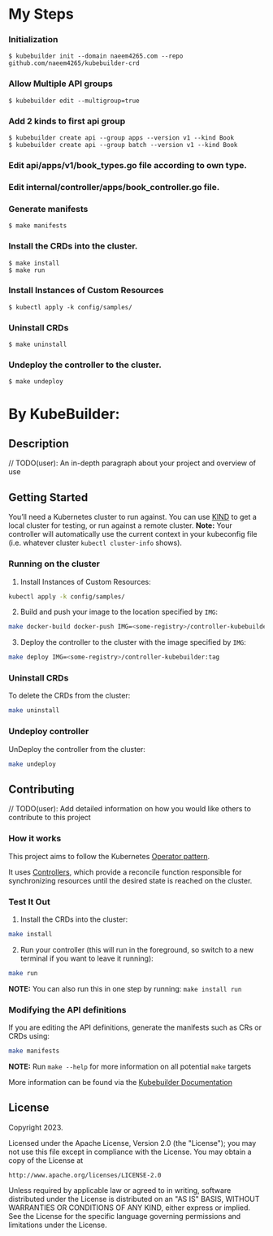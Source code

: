 # My Steps
### Initialization
    $ kubebuilder init --domain naeem4265.com --repo github.com/naeem4265/kubebuilder-crd
### Allow Multiple API groups
    $ kubebuilder edit --multigroup=true
### Add 2 kinds to first api group
    $ kubebuilder create api --group apps --version v1 --kind Book
    $ kubebuilder create api --group batch --version v1 --kind Book
### Edit api/apps/v1/book_types.go file according to own type.
### Edit internal/controller/apps/book_controller.go file.
### Generate manifests
    $ make manifests
### Install the CRDs into the cluster.
    $ make install
    $ make run
### Install Instances of Custom Resources
    $ kubectl apply -k config/samples/
### Uninstall CRDs
    $ make uninstall
### Undeploy the controller to the cluster.
    $ make undeploy







# By KubeBuilder:

## Description
// TODO(user): An in-depth paragraph about your project and overview of use

## Getting Started
You’ll need a Kubernetes cluster to run against. You can use [KIND](https://sigs.k8s.io/kind) to get a local cluster for testing, or run against a remote cluster.
**Note:** Your controller will automatically use the current context in your kubeconfig file (i.e. whatever cluster `kubectl cluster-info` shows).

### Running on the cluster
1. Install Instances of Custom Resources:

```sh
kubectl apply -k config/samples/
```

2. Build and push your image to the location specified by `IMG`:

```sh
make docker-build docker-push IMG=<some-registry>/controller-kubebuilder:tag
```

3. Deploy the controller to the cluster with the image specified by `IMG`:

```sh
make deploy IMG=<some-registry>/controller-kubebuilder:tag
```

### Uninstall CRDs
To delete the CRDs from the cluster:

```sh
make uninstall
```

### Undeploy controller
UnDeploy the controller from the cluster:

```sh
make undeploy
```

## Contributing
// TODO(user): Add detailed information on how you would like others to contribute to this project

### How it works
This project aims to follow the Kubernetes [Operator pattern](https://kubernetes.io/docs/concepts/extend-kubernetes/operator/).

It uses [Controllers](https://kubernetes.io/docs/concepts/architecture/controller/),
which provide a reconcile function responsible for synchronizing resources until the desired state is reached on the cluster.

### Test It Out
1. Install the CRDs into the cluster:

```sh
make install
```

2. Run your controller (this will run in the foreground, so switch to a new terminal if you want to leave it running):

```sh
make run
```

**NOTE:** You can also run this in one step by running: `make install run`

### Modifying the API definitions
If you are editing the API definitions, generate the manifests such as CRs or CRDs using:

```sh
make manifests
```

**NOTE:** Run `make --help` for more information on all potential `make` targets

More information can be found via the [Kubebuilder Documentation](https://book.kubebuilder.io/introduction.html)

## License

Copyright 2023.

Licensed under the Apache License, Version 2.0 (the "License");
you may not use this file except in compliance with the License.
You may obtain a copy of the License at

    http://www.apache.org/licenses/LICENSE-2.0

Unless required by applicable law or agreed to in writing, software
distributed under the License is distributed on an "AS IS" BASIS,
WITHOUT WARRANTIES OR CONDITIONS OF ANY KIND, either express or implied.
See the License for the specific language governing permissions and
limitations under the License.